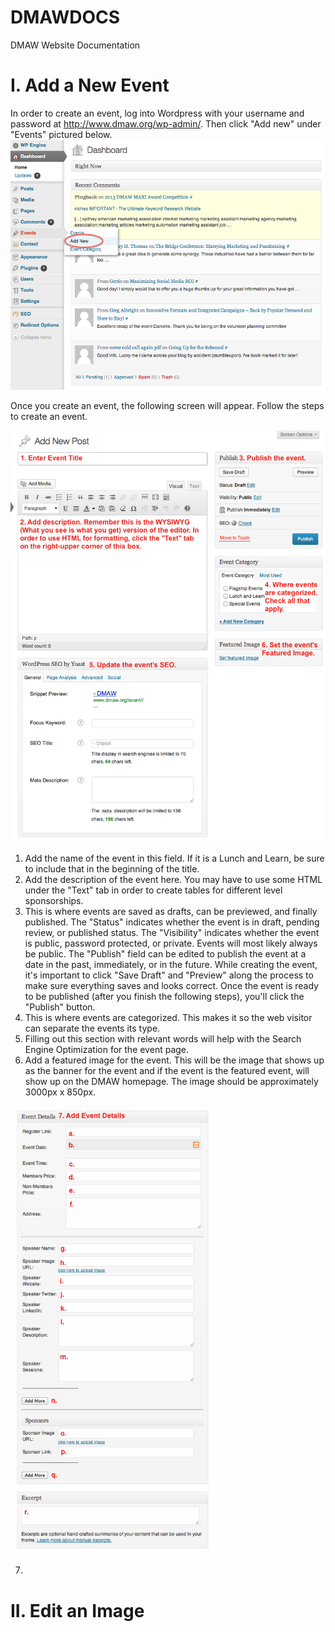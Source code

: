 DMAWDOCS
========

DMAW Website Documentation

# I. Add a New Event

In order to create an event, log into Wordpress with your username and password at http://www.dmaw.org/wp-admin/. Then click "Add new" under "Events" pictured below.
![](Add_Event_1.png)

Once you create an event, the following screen will appear. Follow the steps to create an event.

![](Add_Event_2.png)

1. Add the name of the event in this field. If it is a Lunch and Learn, be sure to include that in the beginning of the title.
2. Add the description of the event here. You may have to use some HTML under the "Text" tab in order to create tables for different level sponsorships.
3. This is where events are saved as drafts, can be previewed, and finally published. 
      The "Status" indicates whether the event is in draft, pending review, or published status.
      The "Visibility" indicates whether the event is public, password protected, or private. Events will most likely always be public.
      The "Publish" field can be edited to publish the event at a date in the past, immediately, or in the future.
      While creating the event, it's important to click "Save Draft" and "Preview" along the process to make sure everything saves and looks correct.
      Once the event is ready to be published (after you finish the following steps), you'll click the "Publish" button.
4. This is where events are categorized. This makes it so the web visitor can separate the events its type.
5. Filling out this section with relevant words will help with the Search Engine Optimization for the event page. 
6. Add a featured image for the event. This will be the image that shows up as the banner for the event and if the event is the featured event, will show up on the DMAW homepage. The image should be approximately 3000px x 850px.

![](Add_Event_3.png)

7.
# II. Edit an Image
